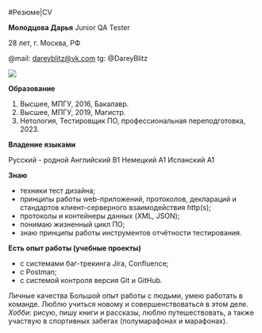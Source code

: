 #Резюме|CV

**Молодцова Дарья**
Junior QA Tester

28 лет, г. Москва, РФ

@mail: dareyblitz@vk.com
tg: @DareyBlitz

![](C:\Users\daria\Desktop\CV)

**Образование**

1. Высшее, МПГУ, 2016, Бакалавр.
2. Высшее, МПГУ, 2019, Магистр.
3. Нетология, Тестировщик ПО, профессиональная переподготовка, 2023.


**Владение языками**

Русский - родной
Английский В1
Немецкий А1
Испанский А1


**Знаю**

- техники тест дизайна;
- принципы работы web-приложений, протоколов, деклараций и стандартов клиент-серверного взаимодействия http(s);
- протоколы и контейнеры данных (XML, JSON);
- понимаю жизненный цикл ПО;
- знаю принципы работы инструментов отчётности тестирования.


**Есть опыт работы (учебные проекты)**

- с системами баг-трекинга Jira, Confluence;
- с Postman;
- с системой контроля версия Git и GitHub.


Личные качества Большой опыт работы с людьми, умею работать в команде. Люблю учиться новому и совершенствоваться в этом деле. 
*Хобби*: рисую, пишу книги и рассказы, люблю путешествовать, а также участвую в спортивных забегах (полумарафонах и марафонах).
